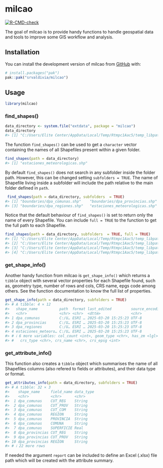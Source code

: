
<!-- README.md is generated from README.Rmd. Please edit that file -->

# milcao

<!-- badges: start -->

[![R-CMD-check](https://github.com/srvaldivia/milcao/actions/workflows/R-CMD-check.yaml/badge.svg)](https://github.com/srvaldivia/milcao/actions/workflows/R-CMD-check.yaml)

<!-- badges: end -->

The goal of milcao is to provide handy functions to handle geospatial
data and tools to improve some GIS workflow and analysis.

## Installation

You can install the development version of milcao from
[GitHub](https://github.com/) with:

``` r
# install.packages("pak")
pak::pak("srvaldivia/milcao")
```

## Usage

``` r
library(milcao)
```

### find_shapes()

``` r
data_directory <- system.file("extdata", package = "milcao")
data_directory
#> [1] "C:/Users/Elite Center/AppData/Local/Temp/Rtmpc1Aac5/temp_libpath180103def4/milcao/extdata"
```

The function `find_shapes()` can be used to get a `character` vector
containing the names of all Shapefiles present within a given folder.

``` r
find_shapes(path = data_directory)
#> [1] "estaciones_meteorologicas.shp"
```

By default `find_shapes()` does not search in any subfolder inside the
folder path. However, this can be changed setting `subfolders = TRUE`.
The name of Shapefile living inside a subfolder will include the path
relative to the main folder defined in `path`.

``` r
 find_shapes(path = data_directory, subfolders  = TRUE)
#> [1] "boundaries/dpa_comunas.shp"    "boundaries/dpa_provincias.shp"
#> [3] "boundaries/dpa_regiones.shp"   "estaciones_meteorologicas.shp"
```

Notice that the default behaviour of `find_shapes()` is set to return
only the name of every Shapefile. You can include `full = TRUE` to the
function to get the full path to each Shapefile.

``` r
find_shapes(path = data_directory, subfolders  = TRUE, full = TRUE)
#> [1] "C:/Users/Elite Center/AppData/Local/Temp/Rtmpc1Aac5/temp_libpath180103def4/milcao/extdata/boundaries/dpa_comunas.shp"   
#> [2] "C:/Users/Elite Center/AppData/Local/Temp/Rtmpc1Aac5/temp_libpath180103def4/milcao/extdata/boundaries/dpa_provincias.shp"
#> [3] "C:/Users/Elite Center/AppData/Local/Temp/Rtmpc1Aac5/temp_libpath180103def4/milcao/extdata/boundaries/dpa_regiones.shp"  
#> [4] "C:/Users/Elite Center/AppData/Local/Temp/Rtmpc1Aac5/temp_libpath180103def4/milcao/extdata/estaciones_meteorologicas.shp"
```

### get_shape_info()

Another handy function from milcao is `get_shape_info()` which returns a
`tibble` object with several vector properties for each Shapefile found,
such as, geometry type, number of rows and cols, CRS name, epgs code
among others. See the function documentation to know the full list of
properties.

``` r
get_shape_info(path = data_directory, subfolders = TRUE)
#> # A tibble: 4 × 12
#>   shape_name          path  format last_edited         source_encoding row_count
#>   <chr>               <chr> <chr>  <dttm>              <chr>               <int>
#> 1 dpa_comunas         C:/U… ESRI … 2025-03-20 15:25:23 UTF-8                 345
#> 2 dpa_provincias      C:/U… ESRI … 2025-03-20 15:25:23 UTF-8                  56
#> 3 dpa_regiones        C:/U… ESRI … 2025-03-20 15:25:23 UTF-8                  16
#> 4 estaciones_meteoro… C:/U… ESRI … 2025-03-20 15:25:23 UTF-8                  46
#> # ℹ 6 more variables: col_count <int>, geom_type <chr>, has_zm <lgl>,
#> #   crs_type <chr>, crs_name <chr>, crs_epsg <int>
```

### get_attribute_info()

This function also creates a `tibble` object which summarises the name
of all Shapefiles columns (also refered to fields or attributes), and
their data type or format.

``` r
get_attributes_info(path = data_directory, subfolders = TRUE)
#> # A tibble: 32 × 3
#>    shape_name     field_name data_type
#>    <chr>          <chr>      <chr>    
#>  1 dpa_comunas    CUT_REG    String   
#>  2 dpa_comunas    CUT_PROV   String   
#>  3 dpa_comunas    CUT_COM    String   
#>  4 dpa_comunas    REGION     String   
#>  5 dpa_comunas    PROVINCIA  String   
#>  6 dpa_comunas    COMUNA     String   
#>  7 dpa_comunas    SUPERFICIE Real     
#>  8 dpa_provincias CUT_REG    String   
#>  9 dpa_provincias CUT_PROV   String   
#> 10 dpa_provincias REGION     String   
#> # ℹ 22 more rows
```

If needed the argument `report` can be included to define an Excel
(.xlsx) file path which will be created with the attribute summary.
